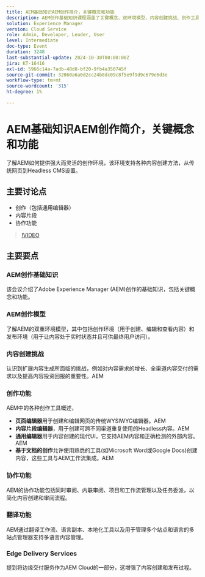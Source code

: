 ```yaml
---
title: AEM基础知识AEM创作简介，关键概念和功能
description: AEM创作基础知识课程涵盖了关键概念、双环境模型、内容创建挑战、创作工具、协作和翻译功能以及边缘交付服务。
solution: Experience Manager
version: Cloud Service
role: Admin, Developer, Leader, User
level: Intermediate
doc-type: Event
duration: 3248
last-substantial-update: 2024-10-30T00:00:00Z
jira: KT-16416
exl-id: 5966c14a-7adb-48d8-bf20-9fb4a350745f
source-git-commit: 32060a6a0d2cc24b8dc09c8f5e9f9d9c679e6d3e
workflow-type: tm+mt
source-wordcount: '315'
ht-degree: 1%

---
```


# AEM基础知识AEM创作简介，关键概念和功能

了解AEM如何提供强大而灵活的创作环境，该环境支持各种内容创建方法，从传统网页到Headless CMS设置。

## 主要讨论点

* 创作（包括通用编辑器）
* 内容片段
* 协作功能

>[!VIDEO](https://video.tv.adobe.com/v/3435747/?learn=on)

## 主要要点

### AEM创作基础知识

该会议介绍了Adobe Experience Manager (AEM)创作的基础知识，包括关键概念和功能。

### AEM创作模型

了解AEM的双重环境模型，其中包括创作环境（用于创建、编辑和查看内容）和发布环境（用于让内容处于实时状态并且可供最终用户访问）。

### 内容创建挑战

认识到扩展内容生成所面临的挑战，例如对内容需求的增长、全渠道内容交付的需求以及提高内容投资回报的重要性。&#x200B;AEM

### 创作功能

AEM中的各种创作工具概述，

* **页面编辑器**&#x200B;用于创建和编辑网页的传统WYSIWYG编辑器。&#x200B;AEM
* **内容片段编辑器**，用于创建可跨不同渠道重复使用的Headless内容。&#x200B;AEM
* **通用编辑器**&#x200B;用于内容创建的现代UI，它支持AEM内容和正确检测的外部内容。&#x200B;AEM
* **基于文档的创作**&#x200B;允许使用熟悉的工具(如Microsoft Word或Google Docs)创建内容，这些工具与AEM工作流集成。&#x200B;AEM

### 协作功能

AEM的协作功能包括同时审阅、内联审阅、项目和工作流管理以及任务委派，以简化内容创建和审阅流程。

### 翻译功能

AEM通过翻译工作流、语言副本、本地化工具以及用于管理多个站点和语言的多站点管理器支持多语言内容管理。

### Edge Delivery Services

提到将边缘交付服务作为AEM Cloud的一部分，这增强了内容创建和发布过程。
